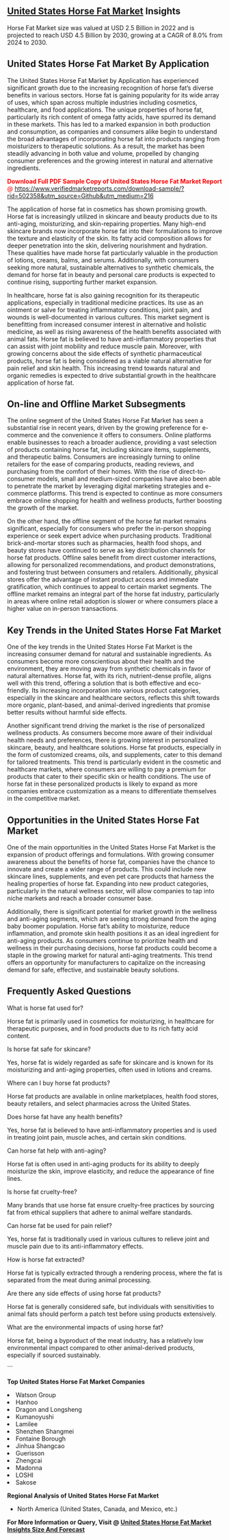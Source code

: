<h2><a href="https://www.verifiedmarketreports.com/download-sample/?rid=502358&amp;utm_source=Github&amp;utm_medium=216" target="_blank">United States Horse Fat Market</a> Insights</h2><p>Horse Fat Market size was valued at USD 2.5 Billion in 2022 and is projected to reach USD 4.5 Billion by 2030, growing at a CAGR of 8.0% from 2024 to 2030.</p><p><h2>United States Horse Fat Market By Application</h2><p>The United States Horse Fat Market by Application has experienced significant growth due to the increasing recognition of horse fat’s diverse benefits in various sectors. Horse fat is gaining popularity for its wide array of uses, which span across multiple industries including cosmetics, healthcare, and food applications. The unique properties of horse fat, particularly its rich content of omega fatty acids, have spurred its demand in these markets. This has led to a marked expansion in both production and consumption, as companies and consumers alike begin to understand the broad advantages of incorporating horse fat into products ranging from moisturizers to therapeutic solutions. As a result, the market has been steadily advancing in both value and volume, propelled by changing consumer preferences and the growing interest in natural and alternative ingredients.<p><span class=""><span style="color: #ff0000;"><strong>Download Full PDF Sample Copy of United States Horse Fat Market Report</strong> @ </span><a href="https://www.verifiedmarketreports.com/download-sample/?rid=502358&amp;utm_source=Github&amp;utm_medium=216" target="_blank">https://www.verifiedmarketreports.com/download-sample/?rid=502358&amp;utm_source=Github&amp;utm_medium=216</a></span></p>The application of horse fat in cosmetics has shown promising growth. Horse fat is increasingly utilized in skincare and beauty products due to its anti-aging, moisturizing, and skin-repairing properties. Many high-end skincare brands now incorporate horse fat into their formulations to improve the texture and elasticity of the skin. Its fatty acid composition allows for deeper penetration into the skin, delivering nourishment and hydration. These qualities have made horse fat particularly valuable in the production of lotions, creams, balms, and serums. Additionally, with consumers seeking more natural, sustainable alternatives to synthetic chemicals, the demand for horse fat in beauty and personal care products is expected to continue rising, supporting further market expansion.<p>In healthcare, horse fat is also gaining recognition for its therapeutic applications, especially in traditional medicine practices. Its use as an ointment or salve for treating inflammatory conditions, joint pain, and wounds is well-documented in various cultures. This market segment is benefitting from increased consumer interest in alternative and holistic medicine, as well as rising awareness of the health benefits associated with animal fats. Horse fat is believed to have anti-inflammatory properties that can assist with joint mobility and reduce muscle pain. Moreover, with growing concerns about the side effects of synthetic pharmaceutical products, horse fat is being considered as a viable natural alternative for pain relief and skin health. This increasing trend towards natural and organic remedies is expected to drive substantial growth in the healthcare application of horse fat.<h2>On-line and Offline Market Subsegments</h2><p>The online segment of the United States Horse Fat Market has seen a substantial rise in recent years, driven by the growing preference for e-commerce and the convenience it offers to consumers. Online platforms enable businesses to reach a broader audience, providing a vast selection of products containing horse fat, including skincare items, supplements, and therapeutic balms. Consumers are increasingly turning to online retailers for the ease of comparing products, reading reviews, and purchasing from the comfort of their homes. With the rise of direct-to-consumer models, small and medium-sized companies have also been able to penetrate the market by leveraging digital marketing strategies and e-commerce platforms. This trend is expected to continue as more consumers embrace online shopping for health and wellness products, further boosting the growth of the market.<p>On the other hand, the offline segment of the horse fat market remains significant, especially for consumers who prefer the in-person shopping experience or seek expert advice when purchasing products. Traditional brick-and-mortar stores such as pharmacies, health food shops, and beauty stores have continued to serve as key distribution channels for horse fat products. Offline sales benefit from direct customer interactions, allowing for personalized recommendations, and product demonstrations, and fostering trust between consumers and retailers. Additionally, physical stores offer the advantage of instant product access and immediate gratification, which continues to appeal to certain market segments. The offline market remains an integral part of the horse fat industry, particularly in areas where online retail adoption is slower or where consumers place a higher value on in-person transactions.<h2>Key Trends in the United States Horse Fat Market</h2><p>One of the key trends in the United States Horse Fat Market is the increasing consumer demand for natural and sustainable ingredients. As consumers become more conscientious about their health and the environment, they are moving away from synthetic chemicals in favor of natural alternatives. Horse fat, with its rich, nutrient-dense profile, aligns well with this trend, offering a solution that is both effective and eco-friendly. Its increasing incorporation into various product categories, especially in the skincare and healthcare sectors, reflects this shift towards more organic, plant-based, and animal-derived ingredients that promise better results without harmful side effects.<p>Another significant trend driving the market is the rise of personalized wellness products. As consumers become more aware of their individual health needs and preferences, there is growing interest in personalized skincare, beauty, and healthcare solutions. Horse fat products, especially in the form of customized creams, oils, and supplements, cater to this demand for tailored treatments. This trend is particularly evident in the cosmetic and healthcare markets, where consumers are willing to pay a premium for products that cater to their specific skin or health conditions. The use of horse fat in these personalized products is likely to expand as more companies embrace customization as a means to differentiate themselves in the competitive market.<h2>Opportunities in the United States Horse Fat Market</h2><p>One of the main opportunities in the United States Horse Fat Market is the expansion of product offerings and formulations. With growing consumer awareness about the benefits of horse fat, companies have the chance to innovate and create a wider range of products. This could include new skincare lines, supplements, and even pet care products that harness the healing properties of horse fat. Expanding into new product categories, particularly in the natural wellness sector, will allow companies to tap into niche markets and reach a broader consumer base. <p>Additionally, there is significant potential for market growth in the wellness and anti-aging segments, which are seeing strong demand from the aging baby boomer population. Horse fat’s ability to moisturize, reduce inflammation, and promote skin health positions it as an ideal ingredient for anti-aging products. As consumers continue to prioritize health and wellness in their purchasing decisions, horse fat products could become a staple in the growing market for natural anti-aging treatments. This trend offers an opportunity for manufacturers to capitalize on the increasing demand for safe, effective, and sustainable beauty solutions.<h2>Frequently Asked Questions</h2><p>What is horse fat used for?</p><p>Horse fat is primarily used in cosmetics for moisturizing, in healthcare for therapeutic purposes, and in food products due to its rich fatty acid content.</p><p>Is horse fat safe for skincare?</p><p>Yes, horse fat is widely regarded as safe for skincare and is known for its moisturizing and anti-aging properties, often used in lotions and creams.</p><p>Where can I buy horse fat products?</p><p>Horse fat products are available in online marketplaces, health food stores, beauty retailers, and select pharmacies across the United States.</p><p>Does horse fat have any health benefits?</p><p>Yes, horse fat is believed to have anti-inflammatory properties and is used in treating joint pain, muscle aches, and certain skin conditions.</p><p>Can horse fat help with anti-aging?</p><p>Horse fat is often used in anti-aging products for its ability to deeply moisturize the skin, improve elasticity, and reduce the appearance of fine lines.</p><p>Is horse fat cruelty-free?</p><p>Many brands that use horse fat ensure cruelty-free practices by sourcing fat from ethical suppliers that adhere to animal welfare standards.</p><p>Can horse fat be used for pain relief?</p><p>Yes, horse fat is traditionally used in various cultures to relieve joint and muscle pain due to its anti-inflammatory effects.</p><p>How is horse fat extracted?</p><p>Horse fat is typically extracted through a rendering process, where the fat is separated from the meat during animal processing.</p><p>Are there any side effects of using horse fat products?</p><p>Horse fat is generally considered safe, but individuals with sensitivities to animal fats should perform a patch test before using products extensively.</p><p>What are the environmental impacts of using horse fat?</p><p>Horse fat, being a byproduct of the meat industry, has a relatively low environmental impact compared to other animal-derived products, especially if sourced sustainably.</p>```</p><p><strong>Top United States Horse Fat Market Companies</strong></p><div data-test-id=""><p><li>Watson Group</li><li> Hanhoo</li><li> Dragon and Longsheng</li><li> Kumanoyushi</li><li> Lamilee</li><li> Shenzhen Shangmei</li><li> Fontaine Borough</li><li> Jinhua Shangcao</li><li> Guerisson</li><li> Zhengcai</li><li> Madonna</li><li> LOSHI</li><li> Sakose</li></p><div><strong>Regional Analysis of&nbsp;United States Horse Fat Market</strong></div><ul><li dir="ltr"><p dir="ltr">North America&nbsp;(United States, Canada, and Mexico, etc.)</p></li></ul><p><strong>For More Information or Query, Visit @&nbsp;</strong><strong><a href="https://www.verifiedmarketreports.com/product/horse-fat-market/?utm_source=Github&amp;utm_medium=216" target="_blank">United States Horse Fat Market Insights Size And Forecast</a></strong></p></div>
